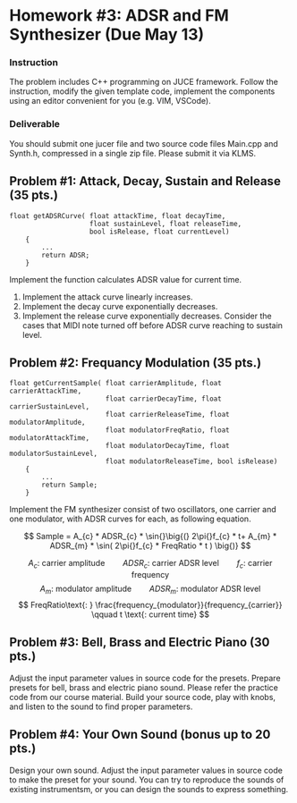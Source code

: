 # Homework #3: ADSR and FM Synthesizer (Due May 13)

### Instruction
The problem includes C++ programming on JUCE framework. Follow the instruction, modify the given template code, implement the components using an editor convenient for you (e.g. VIM, VSCode).  

### Deliverable 
You should submit one jucer file and two source code files Main.cpp and Synth.h, compressed in a single zip file.
Please submit it via KLMS.


## Problem \#1: Attack, Decay, Sustain and Release (35 pts.)
```
float getADSRCurve( float attackTime, float decayTime,
                    float sustainLevel, float releaseTime,
                    bool isRelease, float currentLevel)
    {
        ...
        return ADSR;
    }
```

Implement the function calculates ADSR value for current time.
1. Implement the attack curve linearly increases.
2. Implement the decay curve exponentially decreases.
3. Implement the release curve exponentially decreases. Consider the cases that MIDI note turned off before ADSR curve reaching to sustain level.

## Problem \#2: Frequancy Modulation (35 pts.)

```
float getCurrentSample( float carrierAmplitude, float carrierAttackTime,
                        float carrierDecayTime, float carrierSustainLevel,
                        float carrierReleaseTime, float modulatorAmplitude,
                        float modulatorFreqRatio, float modulatorAttackTime,
                        float modulatorDecayTime, float modulatorSustainLevel,
                        float modulatorReleaseTime, bool isRelease)
    {
        ...
        return Sample;
    }
```

Implement the FM synthesizer consist of two oscillators, one carrier and one modulator, with ADSR curves for each, as following equation.

$$ Sample = A_{c} * ADSR_{c} * \sin{}\big{(} 2\pi{}f_{c} * t+ A_{m} * ADSR_{m} * \sin( 2\pi{}f_{c} * FreqRatio * t ) \big{)} $$

$$ A_{c}\text{: carrier amplitude}\qquad ADSR_{c}\text{: carrier ADSR level} \qquad  f_{c}\text{: carrier frequency} $$
$$ A_{m}\text{: modulator amplitude} \qquad  ADSR_{m}\text{: modulator ADSR level} $$
$$ FreqRatio\text{: } \frac{frequency_{modulator}}{frequency_{carrier}} \qquad t \text{: current time} $$

## Problem \#3: Bell, Brass and Electric Piano (30 pts.)

Adjust the input parameter values in source code for the presets.
Prepare presets for bell, brass and electric piano sound.
Please refer the practice code from our course material.
Build your source code, play with knobs, and listen to the sound to find proper parameters.

## Problem \#4: Your Own Sound (bonus up to 20 pts.)

Design your own sound.
Adjust the input parameter values in source code to make the preset for your sound.
You can try to reproduce the sounds of existing instrumentsm, or you can design the sounds to express something.


